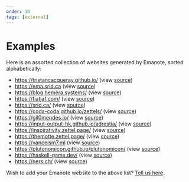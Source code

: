 ```yaml
---
order: 10
tags: [external]
---
```


# Examples

Here is an assorted collection of websites generated by Emanote, sorted alphabetically:

* https://tristancacqueray.github.io/ (view [source](https://github.com/TristanCacqueray/TristanCacqueray.github.io))
* https://ema.srid.ca (view [source](https://github.com/srid/ema/tree/master/docs))
* https://blog.hemera.systems/ (view [source](https://github.com/TheNeikos/hemera.systems))
* https://fiatjaf.com/ (view [source](https://github.com/fiatjaf/z))
* https://srid.ca/ (view [source](https://github.com/srid/srid))
* https://coda-coda.github.io/zettels/ (view [source](https://github.com/coda-coda/zettels))
* https://gil0mendes.io/ (view [source](https://gitlab.com/gil0mendes/website))
* https://input-output-hk.github.io/adrestia/ (view [source](https://github.com/input-output-hk/adrestia/tree/master/docs))
* https://inspirativity.zettel.page/ (view [source](https://github.com/srid/inspirativity.zettel.page)) 
* https://themotte.zettel.page/ (view [source](https://github.com/Kuratoro/TheMotte.zettel.page))
* https://vanceism7.ml (view [source](https://gitlab.com/vanceism7/site))
* https://plutonomicon.github.io/plutonomicon/ (view [source](https://github.com/Plutonomicon/plutonomicon))
* https://haskell-game.dev/ (view [source](https://gitlab.com/dpwiz/haskell-game.dev))
* https://ners.ch/ (view [source](https://github.com/ners/ners.ch))

Wish to add your Emanote website to the above list? [Tell us here][show-and-tell].

[show-and-tell]: https://github.com/srid/emanote/discussions/new?category=show-and-tell
